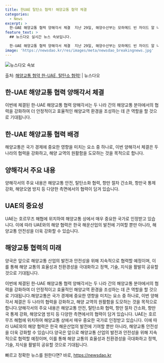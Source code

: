 ```yaml
---
title: 한UAE 탈탄소 협력! 해양교통 협약 체결
categories:
  - News
excerpt: >
  한-UAE 해양교통 협력 양해각서 체결  지난 29일, 해양수산부는 모하메드 빈 자이드 알 나흐얀 UAE 대…
feature_text: >
  ## 뉴스다오 실시간 뉴스 속보입니다.

  한-UAE 해양교통 협력 양해각서 체결  지난 29일, 해양수산부는 모하메드 빈 자이드 알 나흐얀 UAE 대…
image: 'https://newsdao.kr/res/images/meta/newsdao_breakingnews.jpg'
---
```


![뉴스다오 속보](https://newsdao.kr/res/images/meta/newsdao_breakingnews.jpg)

<p>출처: <a href="https://newsdao.kr/4007" rel="dofollow">해양교통 협약 한-UAE, 탈탄소 협력!</a> | 뉴스다오</p>

<h2 data-ke-size="size26">한-UAE 해양교통 협력 양해각서 체결</h2>
이번에 체결된 한-UAE 해양교통 협력 양해각서는 두 나라 간의 해양교통 분야에서의 협력을 강화하여 더 안정적이고 효율적인 해양교역 환경을 조성하는 데 큰 역할을 할 것으로 기대됩니다.

<h2 data-ke-size="size26">한-UAE 해양교통 협력 배경</h2>
해양교통은 국가 경제에 중요한 영향을 미치는 요소 중 하나로, 이번 양해각서 체결은 두 나라의 협력을 강화하고, 해양 교역의 원활함을 도모하는 것을 목적으로 합니다.

<h2 data-ke-size="size26">양해각서 주요 내용</h2>
양해각서의 주요 내용은 해양교통 안전, 탈탄소화 협력, 항만 절차 간소화, 항만국 통제 강화, 해양오염 방지 등 다양한 측면에서의 협력이 담겨 있습니다.

<h2 data-ke-size="size26">UAE의 중요성</h2>
UAE는 호르무즈 해협에 위치하여 해양교통 상에서 매우 중요한 국가로 인정받고 있습니다. 이에 따라 UAE와의 해양 협력은 한국 해운산업의 발전에 기여할 뿐만 아니라, 해양교통 안전성을 더욱 강화할 수 있습니다.

<h2 data-ke-size="size26">해양교통 협력의 미래</h2>
양국은 앞으로 해양교통 산업의 발전과 안전성을 위해 지속적으로 협력할 예정이며, 이를 통해 해양 교통의 효율성과 친환경성을 극대화하고 정책, 기술, 지식을 활발히 공유할 것으로 기대됩니다.

이번에 체결된 한-UAE 해양교통 협력 양해각서는 두 나라 간의 해양교통 분야에서의 협력을 강화하여 더 안정적이고 효율적인 해양교역 환경을 조성하는 데 큰 역할을 할 것으로 기대됩니다.해양교통은 국가 경제에 중요한 영향을 미치는 요소 중 하나로, 이번 양해각서 체결은 두 나라의 협력을 강화하고, 해양 교역의 원활함을 도모하는 것을 목적으로 합니다.양해각서의 주요 내용은 해양교통 안전, 탈탄소화 협력, 항만 절차 간소화, 항만국 통제 강화, 해양오염 방지 등 다양한 측면에서의 협력이 담겨 있습니다. UAE는 호르무즈 해협에 위치하여 해양교통 상에서 매우 중요한 국가로 인정받고 있습니다. 이에 따라 UAE와의 해양 협력은 한국 해운산업의 발전에 기여할 뿐만 아니라, 해양교통 안전성을 더욱 강화할 수 있습니다.양국은 앞으로 해양교통 산업의 발전과 안전성을 위해 지속적으로 협력할 예정이며, 이를 통해 해양 교통의 효율성과 친환경성을 극대화하고 정책, 기술, 지식을 활발히 공유할 것으로 기대됩니다. 

빠르고 정확한 뉴스를 원한다면? 바로, <a href="https://newsdao.kr" rel="dofollow">https://newsdao.kr</a>


